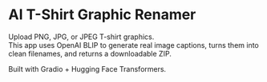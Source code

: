 # AI T-Shirt Graphic Renamer

Upload PNG, JPG, or JPEG T-shirt graphics.  
This app uses OpenAI BLIP to generate real image captions, turns them into clean filenames, and returns a downloadable ZIP.

Built with Gradio + Hugging Face Transformers.
